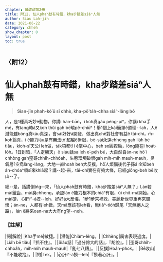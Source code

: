 ```yaml
---
chapter: 鹹酸甜第2冊
title: 附12. 仙人phah鼓有時錯，kha步踏差siáⁿ人無
author: Siau Lah-jih
date: 2021-06-22
category: chheh
show_chapter: 0
layout: post
toc: true
---
```


## 〈附12〉
# 仙人phah鼓有時錯，kha步踏差siáⁿ人無
> **Sian-jîn phah-kó͘ ū sî chhò, kha-pō͘ ta̍h-chha siáⁿ-lâng bô**

人，是1種真巧妙ê動物，你講i han-bān，i koh真gâu péng-pìⁿ，你講i kha手mé，有tang時á又koh thûi gah bē曉pê-chiūⁿ！舉1個上kài簡單ê道理--lah，人ê潛能雖bóng真kāu真深，會sái好好á開發，做出真chē對社會有益ê tāi-chì，m̄-koh論真，i ê能力iáu是有無法tō͘ 超越ê極限，bē-sái永遠chhèng gah lia̍h bē tiâu，kioh-sī天公i leh做，ta̍k項都tī i ê掌中心，beh so圓捏扁，lóng隨在i hoa̍t-lo̍h。1日到暗，「人定勝天」ê siáu話sa leh o͘-pe̍h bú，大自然自án-ne hō͘ i chhòng gah歪哥chhi̍h-chho̍ah，生態環境破壞gah mih-mih mauh-mauh，臭氧層1空烏làng-làng，大地一直hoah beh大反撲，hō͘人煩惱後代子孫á m̄知beh án-chóaⁿ順sī來khiā起？講--起-來，tāi-chì實在有夠大條，已經giōng-beh bē收山--了。

總--是，話講倒tńg--來，「仙人phah鼓有時錯，kha步踏差siáⁿ人無？」Lán若mài鐵齒、mài臭chhèng，承認lán ê能力根本的chiâⁿ有限，ùi chit-má開始，心mài硬，心肝íⁿ-á摸--leh，好好á大反悔，1步1步來補救，美麗新世界重再來關懷；án-ne，人都有leh做，天mā應該有leh看，無tiāⁿ-tio̍h歸尾「天無絕人之路」，lán ê將來oan-na大大有ǹg望--neh。


### 【註解】

|詞|解說|
|Kha手mé|敏捷。|
|潛能|Chiâm-lêng。|
|Chhèng|厲害表現過度。|
|Lia̍h bē tiâu|『抓不住』。|
|Siáu話|『過分誇大的話』，『胡說』。|
|歪哥chhi̍h-chhoa̍h，mih-mih mauh-mauh|『亂七八糟』。|
|反撲|Hoán-phok。|
|Bē收山|『不能收拾』。|
|的|Tek。|
|心肝íⁿ-á摸--leh|『摸著心肝』。|

